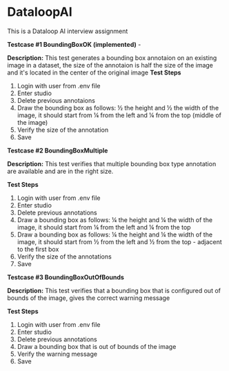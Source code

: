
# DataloopAI
This is a Dataloop AI interview assignment


**Testcase #1 BoundingBoxOK (implemented)** -

**Description:** This test generates a bounding box annotaion on an existing image in a dataset, the size of the annotaion is half the size of the image and it's located in the center of the original image
**Test Steps**
1. Login with user from .env file
2. Enter studio
3. Delete previous annotaions
4. Draw the bounding box as follows: ½ the height and ½ the width of the image, it should start from ¼ from the left and ¼ from the top (middle of the image)
5. Verify the size of the annotation
6. Save

**Testcase #2 BoundingBoxMultiple**

**Description:** This test verifies that multiple bounding box type annotation are available and are in the right size.

**Test Steps**
1. Login with user from .env file
2. Enter studio
3. Delete previous annotations
4. Draw a bounding box as follows: ¼ the height and ¼ the width of the image, it should start from ¼ from the left and ¼ from the top 
5. Draw a bounding box as follows: ¼ the height and ¼ the width of the image, it should start from ½ from the left and ½ from the top - adjacent to the first box
6. Verify the size of the annotations
7. Save

**Testcase #3 BoundingBoxOutOfBounds**

**Description:** This test verifies that a bounding box that is configured out of bounds of the image, gives the correct warning message

**Test Steps**
1. Login with user from .env file
2. Enter studio
3. Delete previous annotations
4. Draw a bounding box that is out of bounds of the image
6. Verify the warning message
7. Save
